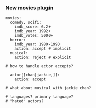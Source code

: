 ### New movies plugin


    movies:
      comedy, scifi:
        imdb_score: 6.2+
        imdb_year: 1992+
        imdb_votes: 5000+
      horror:
        imdb_year: 1980-1990
        action: accept # implicit
      musical:
        action: reject # explicit
    
    # how to handle actor accepts?
    	
      actor[[chan|jackie,]]:
        action: accept
        
    # what about musical with jackie chan?
    
    # languages? primary language?
    # "hated" actors?

